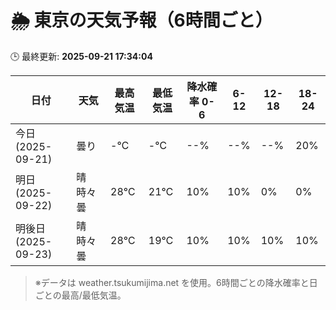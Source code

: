 # 🌦️ 東京の天気予報（6時間ごと）

🕒 最終更新: **2025-09-21 17:34:04**

| 日付 | 天気 | 最高気温 | 最低気温 | 降水確率 0-6 | 6-12 | 12-18 | 18-24 |
|------|------|----------|----------|------------|------|------|------|
| 今日 (2025-09-21) | 曇り | -℃ | -℃ | --% | --% | --% | 20% |
| 明日 (2025-09-22) | 晴時々曇 | 28℃ | 21℃ | 10% | 10% | 0% | 0% |
| 明後日 (2025-09-23) | 晴時々曇 | 28℃ | 19℃ | 10% | 10% | 10% | 10% |

> ※データは weather.tsukumijima.net を使用。6時間ごとの降水確率と日ごとの最高/最低気温。